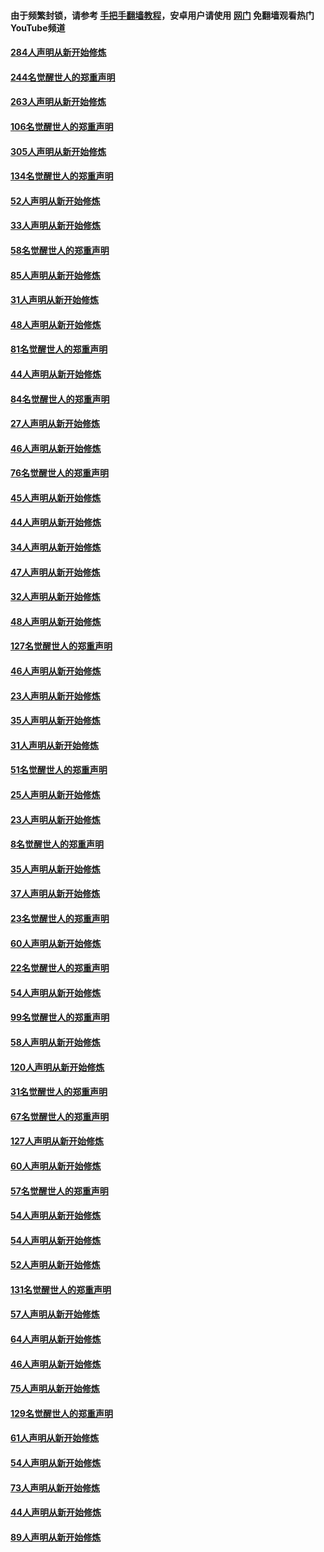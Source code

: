#### 由于频繁封锁，请参考 [手把手翻墙教程](https://github.com/gfw-breaker/guides/wiki/)，安卓用户请使用 [网门](https://github.com/gfw-breaker/nogfw/blob/master/dl.md?t=03292301) 免翻墙观看热门YouTube频道 

#### [284人声明从新开始修炼](../pages/91/422707.md?t=03292301) 

#### [244名觉醒世人的郑重声明](../pages/91/422706.md?t=03292301) 

#### [263人声明从新开始修炼](../pages/91/422553.md?t=03292301) 

#### [106名觉醒世人的郑重声明](../pages/91/422552.md?t=03292301) 

#### [305人声明从新开始修炼](../pages/91/422153.md?t=03292301) 

#### [134名觉醒世人的郑重声明](../pages/91/422152.md?t=03292301) 

#### [52人声明从新开始修炼](../pages/91/421846.md?t=03292301) 

#### [33人声明从新开始修炼](../pages/91/421804.md?t=03292301) 

#### [58名觉醒世人的郑重声明](../pages/91/421845.md?t=03292301) 

#### [85人声明从新开始修炼](../pages/91/421769.md?t=03292301) 

#### [31人声明从新开始修炼](../pages/91/421763.md?t=03292301) 

#### [48人声明从新开始修炼](../pages/91/421605.md?t=03292301) 

#### [81名觉醒世人的郑重声明](../pages/91/421656.md?t=03292301) 

#### [44人声明从新开始修炼](../pages/91/421544.md?t=03292301) 

#### [84名觉醒世人的郑重声明](../pages/91/421543.md?t=03292301) 

#### [27人声明从新开始修炼](../pages/91/421465.md?t=03292301) 

#### [46人声明从新开始修炼](../pages/91/421454.md?t=03292301) 

#### [76名觉醒世人的郑重声明](../pages/91/421453.md?t=03292301) 

#### [45人声明从新开始修炼](../pages/91/421452.md?t=03292301) 

#### [44人声明从新开始修炼](../pages/91/421422.md?t=03292301) 

#### [34人声明从新开始修炼](../pages/91/421322.md?t=03292301) 

#### [47人声明从新开始修炼](../pages/91/421264.md?t=03292301) 

#### [32人声明从新开始修炼](../pages/91/421225.md?t=03292301) 

#### [48人声明从新开始修炼](../pages/91/421202.md?t=03292301) 

#### [127名觉醒世人的郑重声明](../pages/91/421224.md?t=03292301) 

#### [46人声明从新开始修炼](../pages/91/421203.md?t=03292301) 

#### [23人声明从新开始修炼](../pages/91/421138.md?t=03292301) 

#### [35人声明从新开始修炼](../pages/91/421122.md?t=03292301) 

#### [31人声明从新开始修炼](../pages/91/421081.md?t=03292301) 

#### [51名觉醒世人的郑重声明](../pages/91/421080.md?t=03292301) 

#### [25人声明从新开始修炼](../pages/91/421020.md?t=03292301) 

#### [23人声明从新开始修炼](../pages/91/420884.md?t=03292301) 

#### [8名觉醒世人的郑重声明](../pages/91/420883.md?t=03292301) 

#### [35人声明从新开始修炼](../pages/91/420809.md?t=03292301) 

#### [37人声明从新开始修炼](../pages/91/420766.md?t=03292301) 

#### [23名觉醒世人的郑重声明](../pages/91/420765.md?t=03292301) 

#### [60人声明从新开始修炼](../pages/91/420727.md?t=03292301) 

#### [22名觉醒世人的郑重声明](../pages/91/420726.md?t=03292301) 

#### [54人声明从新开始修炼](../pages/91/420529.md?t=03292301) 

#### [99名觉醒世人的郑重声明](../pages/91/420528.md?t=03292301) 

#### [58人声明从新开始修炼](../pages/91/420198.md?t=03292301) 

#### [120人声明从新开始修炼](../pages/91/420141.md?t=03292301) 

#### [31名觉醒世人的郑重声明](../pages/91/420197.md?t=03292301) 

#### [67名觉醒世人的郑重声明](../pages/91/420140.md?t=03292301) 

#### [127人声明从新开始修炼](../pages/91/420082.md?t=03292301) 

#### [60人声明从新开始修炼](../pages/91/420081.md?t=03292301) 

#### [57名觉醒世人的郑重声明](../pages/91/420080.md?t=03292301) 

#### [54人声明从新开始修炼](../pages/91/419533.md?t=03292301) 

#### [54人声明从新开始修炼](../pages/91/419532.md?t=03292301) 

#### [52人声明从新开始修炼](../pages/91/419531.md?t=03292301) 

#### [131名觉醒世人的郑重声明](../pages/91/419530.md?t=03292301) 

#### [57人声明从新开始修炼](../pages/91/419430.md?t=03292301) 

#### [64人声明从新开始修炼](../pages/91/419429.md?t=03292301) 

#### [46人声明从新开始修炼](../pages/91/419428.md?t=03292301) 

#### [75人声明从新开始修炼](../pages/91/419427.md?t=03292301) 

#### [129名觉醒世人的郑重声明](../pages/91/419426.md?t=03292301) 

#### [61人声明从新开始修炼](../pages/91/419198.md?t=03292301) 

#### [54人声明从新开始修炼](../pages/91/419197.md?t=03292301) 

#### [73人声明从新开始修炼](../pages/91/419196.md?t=03292301) 

#### [44人声明从新开始修炼](../pages/91/419075.md?t=03292301) 

#### [89人声明从新开始修炼](../pages/91/419074.md?t=03292301) 

